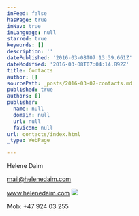 ```yaml
---
inFeed: false
hasPage: true
inNav: true
inLanguage: null
starred: true
keywords: []
description: ''
datePublished: '2016-03-08T07:13:39.661Z'
dateModified: '2016-03-08T07:04:14.892Z'
title: Contacts
author: []
sourcePath: _posts/2016-03-07-contacts.md
published: true
authors: []
publisher:
  name: null
  domain: null
  url: null
  favicon: null
url: contacts/index.html
_type: WebPage

---
```

Helene Daim 

mail@helenedaim.com 

www.helenedaim.com ![](https://the-grid-user-content.s3-us-west-2.amazonaws.com/60691283-1977-4d43-b475-a7e8d57cb93f.png)

Mob: +47 924 03 255
